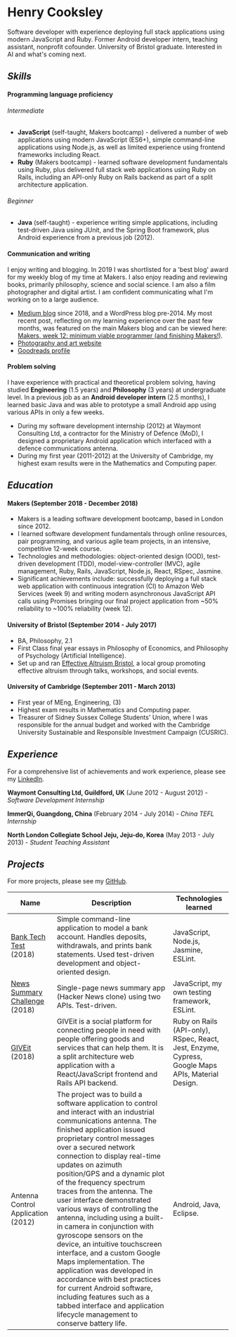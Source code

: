 # Henry Cooksley

Software developer with experience deploying full stack applications using modern JavaScript and Ruby. Former Android developer intern, teaching assistant, nonprofit cofounder. University of Bristol graduate. Interested in AI and what's coming next.

## *Skills*

#### Programming language proficiency

###### Intermediate
- **JavaScript** (self-taught, Makers bootcamp) - delivered a number of web applications using modern JavaScript (ES6+), simple command-line applications using Node.js, as well as limited experience using frontend frameworks including React.
- **Ruby** (Makers bootcamp) - learned software development fundamentals using Ruby, plus delivered full stack web applications using Ruby on Rails, including an API-only Ruby on Rails backend as part of a split architecture application.

###### Beginner
- **Java** (self-taught) - experience writing simple applications, including test-driven Java using JUnit, and the Spring Boot framework, plus Android experience from a previous job (2012).

#### Communication and writing

I enjoy writing and blogging. In 2019 I was shortlisted for a 'best blog' award for my weekly blog of my time at Makers. I also enjoy reading and reviewing books, primarily philosophy, science and social science. I am also a film photographer and digital artist. I am confident communicating what I'm working on to a large audience.

- [Medium blog](https://medium.com/@hnryjmes) since 2018, and a WordPress blog pre-2014. My most recent post, reflecting on my learning experience over the past few months, was featured on the main Makers blog and can be viewed here: [Makers, week 12: minimum viable programmer (and finishing Makers!)](https://blog.makersacademy.com/makers-week-12-minimum-viable-programmer-and-finishing-makers-38b389ec6b01).
- [Photography and art website](http://henrycooksley.com)
- [Goodreads profile](https://www.goodreads.com/user/show/72204726-henry-cooksley)

#### Problem solving

I have experience with practical and theoretical problem solving, having studied **Engineering** (1.5 years) and **Philosophy** (3 years) at undergraduate level. In a previous job as an **Android developer intern** (2.5 months), I learned basic Java and was able to prototype a small Android app using various APIs in only a few weeks.

- During my software development internship (2012) at Waymont Consulting Ltd, a contractor for the Ministry of Defence (MoD), I designed a proprietary Android application which interfaced with a defence communications antenna.
- During my first year (2011-2012) at the University of Cambridge, my highest exam results were in the Mathematics and Computing paper.

## *Education*

#### Makers (September 2018 - December 2018)

- Makers is a leading software development bootcamp, based in London since 2012.
- I learned software development fundamentals through online resources, pair programming, and various agile team projects, in an intensive, competitive 12-week course.
- Technologies and methodologies: object-oriented design (OOD), test-driven development (TDD), model-view-controller (MVC), agile management, Ruby, Rails, JavaScript, Node.js, React, RSpec, Jasmine.
- Significant achievements include: successfully deploying a full stack web application with continuous integration (CI) to Amazon Web Services (week 9) and writing modern asynchronous JavaScript API calls using Promises bringing our final project application from ~50% reliability to ~100% reliability (week 12).

#### University of Bristol (September 2014 - July 2017)

- BA, Philosophy, 2.1
- First Class final year essays in Philosophy of Economics, and Philosophy of Psychology (Artificial Intelligence).
- Set up and ran [Effective Altruism Bristol](https://www.facebook.com/EffectiveAltruismBristol), a local group promoting effective altruism through talks, workshops, and social events.

#### University of Cambridge (September 2011 - March 2013)

- First year of MEng, Engineering, (3)
- Highest exam results in Mathematics and Computing paper.
- Treasurer of Sidney Sussex College Students' Union, where I was responsible for the annual budget and worked with the Cambridge University Sustainable and Responsible Investment Campaign (CUSRIC).

## *Experience*

For a comprehensive list of achievements and work experience, please see my [LinkedIn](https://www.linkedin.com/in/henrycooksley/).

**Waymont Consulting Ltd, Guildford, UK** (June 2012 - August 2012) - *Software Development Internship*  

**ImmerQi, Guangdong, China** (February 2014 - July 2014) - *China TEFL Internship*

**North London Collegiate School Jeju, Jeju-do, Korea** (May 2013 - July 2013) - *Student Teaching Assistant*

## *Projects*

For more projects, please see my [GitHub](https://github.com/hnryjmes).

Name | Description | Technologies learned
--- | --- | ---
[Bank Tech Test](https://github.com/hnryjmes/bank-tech-test) (2018)  | Simple command-line application to model a bank account. Handles deposits, withdrawals, and prints bank statements. Used test-driven development and object-oriented design. | JavaScript, Node.js, Jasmine, ESLint.
[News Summary Challenge](https://github.com/hnryjmes/news-summary-challenge) (2018)  | Single-page news summary app (Hacker News clone) using two APIs. Test-driven. |  JavaScript, my own testing framework, ESLint.
[GIVEit](https://github.com/MugeHasilci/GIVEit-frontend) (2018)  | GIVEit is a social platform for connecting people in need with people offering goods and services that can help them. It is a split architecture web application with a React/JavaScript frontend and Rails API backend. | Ruby on Rails (API-only), RSpec, React, Jest, Enzyme, Cypress, Google Maps APIs, Material Design.
Antenna Control Application (2012)  | The project was to build a software application to control and interact with an industrial communications antenna. The finished application issued proprietary control messages over a secured network connection to display real-time updates on azimuth position/GPS and a dynamic plot of the frequency spectrum traces from the antenna. The user interface demonstrated various ways of controlling the antenna, including using a built-in camera in conjunction with gyroscope sensors on the device, an intuitive touchscreen interface, and a custom Google Maps implementation. The application was developed in accordance with best practices for current Android software, including features such as a tabbed interface and application lifecycle management to conserve battery life.  |  Android, Java, Eclipse.
